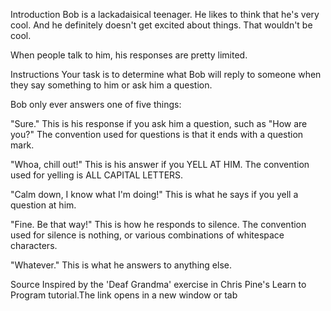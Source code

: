 Introduction
Bob is a lackadaisical teenager. He likes to think that he's very cool. And he definitely doesn't get excited about things. That wouldn't be cool.

When people talk to him, his responses are pretty limited.

Instructions
Your task is to determine what Bob will reply to someone when they say something to him or ask him a question.


Bob only ever answers one of five things:

"Sure." This is his response if you ask him a question, such as "How are you?" The convention used for questions is that it ends with a question mark.

"Whoa, chill out!" This is his answer if you YELL AT HIM. The convention used for yelling is ALL CAPITAL LETTERS.

"Calm down, I know what I'm doing!" This is what he says if you yell a question at him.

"Fine. Be that way!" This is how he responds to silence. The convention used for silence is nothing, or various combinations of whitespace characters.

"Whatever." This is what he answers to anything else.

Source
Inspired by the 'Deaf Grandma' exercise in Chris Pine's Learn to Program tutorial.The link opens in a new window or tab